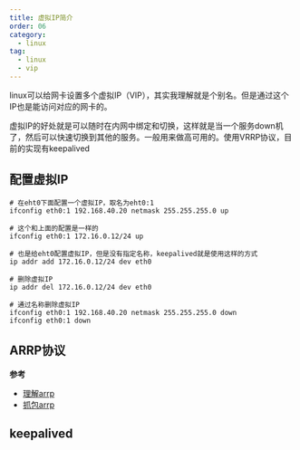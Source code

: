 ```yaml
---
title: 虚拟IP简介
order: 06
category:
  - linux
tag:
  - linux
  - vip
---
```


linux可以给网卡设置多个虚拟IP（VIP），其实我理解就是个别名。但是通过这个IP也是能访问对应的网卡的。

虚拟IP的好处就是可以随时在内网中绑定和切换，这样就是当一个服务down机了，然后可以快速切换到其他的服务。一般用来做高可用的。使用VRRP协议，目前的实现有keepalived

## 配置虚拟IP

```shell
# 在eht0下面配置一个虚拟IP，取名为eht0:1
ifconfig eth0:1 192.168.40.20 netmask 255.255.255.0 up

# 这个和上面的配置是一样的
ifconfig eth0:1 172.16.0.12/24 up

# 也是给eht0配置虚拟IP，但是没有指定名称，keepalived就是使用这样的方式
ip addr add 172.16.0.12/24 dev eth0

# 删除虚拟IP
ip addr del 172.16.0.12/24 dev eth0

# 通过名称删除虚拟IP
ifconfig eth0:1 192.168.40.20 netmask 255.255.255.0 down
ifconfig eth0:1 down
```


## ARRP协议

**参考**

- [理解arrp]
- [抓包arrp]


## keepalived


[理解arrp]: https://www.jianshu.com/p/7410507d57c3
[抓包arrp]: https://blog.csdn.net/jiajiren11/article/details/81563091